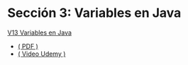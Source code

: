 # Sección 3: Variables en Java

[V13 Variables en Java ]()
* [ \( PDF \) ](V13_Variables_en_Java/Docs/02-01-00-VariablesJava-UJ.pdf)
* [ \( Video Udemy \) ](https://www.udemy.com/course/universidad-java-especialista-en-java-desde-cero-a-master/learn/lecture/44762049#overview)


